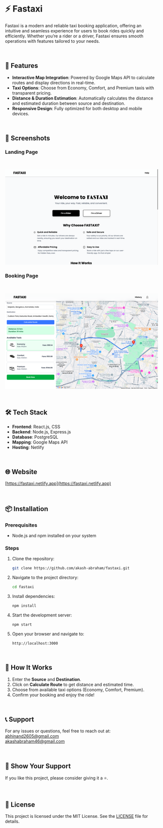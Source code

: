 # ⚡️ Fastaxi

Fastaxi is a modern and reliable taxi booking application, offering an intuitive and seamless experience for users to book rides quickly and efficiently. Whether you’re a rider or a driver, Fastaxi ensures smooth operations with features tailored to your needs.

<br/>

## 🚀 Features

- **Interactive Map Integration**: Powered by Google Maps API to calculate routes and display directions in real-time.
- **Taxi Options**: Choose from Economy, Comfort, and Premium taxis with transparent pricing.
- **Distance & Duration Estimation**: Automatically calculates the distance and estimated duration between source and destination.
- **Responsive Design**: Fully optimized for both desktop and mobile devices.
<br/>

## 📸 Screenshots

### Landing Page
<br/>
<p align="center">
   <img src="./client/assets/landingpage.png" alt="Fastaxi Landing Page" width="800">
</p>

### Booking Page
<br/>
<p align="center">
   <img src="./client/assets/booking.png" alt="Fastaxi Booking Page" width="800">
</p>

<br/>

## 🛠 Tech Stack

- **Frontend**: React.js, CSS
- **Backend**: Node.js, Express.js
- **Database**: PostgreSQL
- **Mapping**: Google Maps API
- **Hosting**: Netlify

<br/>

## 🌐 Website

[https://fastaxi.netlify.app](https://fastaxi.netlify.app)

<br/>

## 📦 Installation

### Prerequisites
- Node.js and npm installed on your system

### Steps
1. Clone the repository:
   ```bash
   git clone https://github.com/akash-abraham/fastaxi.git
   ```
2. Navigate to the project directory:
   ```bash
   cd fastaxi
   ```
3. Install dependencies:
   ```bash
   npm install
   ```
4. Start the development server:
   ```bash
   npm start
   ```
5. Open your browser and navigate to:
   ```
   http://localhost:3000
   ```

<br/>

## 📝 How It Works

1. Enter the **Source** and **Destination**.
2. Click on **Calculate Route** to get distance and estimated time.
3. Choose from available taxi options (Economy, Comfort, Premium).
4. Confirm your booking and enjoy the ride!

<br/>

## 📞 Support

For any issues or questions, feel free to reach out at: <br/>[abhinand2605@gmail.com](mailto:abhinand2605@gmail.com)<br/>[akashabraham46@gmail.com](mailto:akashabraham46@gmail.com)

<br/>

## 🌟 Show Your Support

If you like this project, please consider giving it a ⭐.

<br/>

## 📄 License

This project is licensed under the MIT License. See the [LICENSE](LICENSE) file for details.







